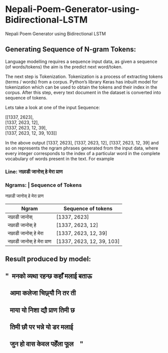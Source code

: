 # Nepali-Poem-Generator-using-Bidirectional-LSTM
Nepali Poem Generator using Bidirectional LSTM

## Generating Sequence of N-gram Tokens:

Language modelling requires a sequence input data, as given a sequence (of words/tokens) the aim is the predict next word/token.

The next step is Tokenization. Tokenization is a process of extracting tokens (terms / words) from a corpus. Python’s library Keras has inbuilt model for tokenization which can be used to obtain the tokens and their index in the corpus. After this step, every text document in the dataset is converted into sequence of tokens.

Lets take a look at one of the input Sequence: 

[[1337, 2623],<br>
 [1337, 2623, 12],<br>
 [1337, 2623, 12, 39],<br>
 [1337, 2623, 12, 39, 103]]

In the above output [1337, 2623], [1337, 2623, 12], [1337, 2623, 12, 39] and so on represents the ngram phrases generated from the input data, where every integer corresponds to the index of a particular word in the complete vocabulary of words present in the text. For example <br>

### Line: नछाडी जानोस् हे मेरा प्राण
### Ngrams: | Sequence of Tokens

नछाडी जानोस् हे मेरा प्राण

|  Ngram |Sequence of tokens   |
|---|---|
| नछाडी जानोस्  | [1337, 2623]  |   
|नछाडी जानोस् हे   | [1337, 2623, 12]  |   
|नछाडी जानोस् हे मेरा  | [1337, 2623, 12, 39]  |   
|नछाडी जानोस् हे मेरा प्राण |[1337, 2623, 12, 39, 103]|

## Result produced by model:

## "&nbsp;&nbsp;मनको व्यथा रहन्छ कहाँ मलाई बताऊ
## &nbsp; &nbsp;आमा कलेजा चिछ्र्यौ नि तर ती
## &nbsp;&nbsp;&nbsp;माया यो निशा द्यौ प्राण तिमी छ
## &nbsp;&nbsp;&nbsp;तिमी छौ पर भन्ने यो डर मलाई
## &nbsp;&nbsp;&nbsp;जुन हो वास केवल पहेँला फूल &nbsp;&nbsp; "


